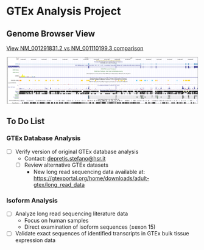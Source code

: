 # GTEx Analysis Project

## Genome Browser View
[View NM_001291831.2 vs NM_001110199.3 comparison](https://genome.ucsc.edu/cgi-bin/hgTracks?db=hg38&lastVirtModeType=default&lastVirtModeExtraState=&virtModeType=default&virtMode=0&nonVirtPosition=&position=chr7%3A76201896%2D76287287&hgsid=2369132133_GOBOb9rkAIsfjCaVFPbERIJ3E8en)

![Genome browser screenshot](https://github.com/michal7kw/SRF_SRRM3/blob/main/image.png)

## To Do List

### GTEx Database Analysis
- [ ] Verify version of original GTEx database analysis
  - Contact: depretis.stefano@hsr.it
  - [ ] Review alternative GTEx datasets
    - New long read sequencing data available at: https://gtexportal.org/home/downloads/adult-gtex/long_read_data

### Isoform Analysis
- [ ] Analyze long read sequencing literature data
  - Focus on human samples
  - Direct examination of isoform sequences (±exon 15)
- [ ] Validate exact sequences of identified transcripts in GTEx bulk tissue expression data
